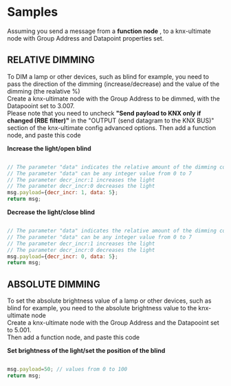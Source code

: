# Samples

Assuming you send a message from a **function node** , to a knx-ultimate node with Group Address and Datapoint properties set.<br/>

## RELATIVE DIMMING

To DIM a lamp or other devices, such as blind for example, you need to pass the direction of the dimming (increase/decrease) and the value of the dimming (the realative %)<br/>
Create a knx-ultimate node with the Group Address to be dimmed, with the Datapooint set to 3.007.<br/>
Please note that you need to uncheck **"Send payload to KNX only if changed (RBE filter)"** in the "OUTPUT (send datagram to the KNX BUS)" section of the knx-ultimate config advanced options.
Then add a function node, and paste this code<br/>

**Increase the light/open blind**

```javascript

// The parameter "data" indicates the relative amount of the dimming commmand (how much to dim).
// The parameter "data" can be any integer value from 0 to 7
// The parameter decr_incr:1 increases the light
// The parameter decr_incr:0 decreases the light
msg.payload={decr_incr: 1, data: 5};
return msg;

```

**Decrease the light/close blind**

```javascript

// The parameter "data" indicates the relative amount of the dimming commmand (how much to dim).
// The parameter "data" can be any integer value from 0 to 7
// The parameter decr_incr:1 increases the light
// The parameter decr_incr:0 decreases the light
msg.payload={decr_incr: 0, data: 5};
return msg;

```

## ABSOLUTE DIMMING

To set the absolute brightness value of a lamp or other devices, such as blind for example, you need to the absolute brightness value to the knx-ultimate node<br/>
Create a knx-ultimate node with the Group Address and the Datapooint set to 5.001.<br/>
Then add a function node, and paste this code<br/>

**Set brightness of the light/set the position of the blind**

```javascript

msg.payload=50; // values from 0 to 100
return msg;

```
